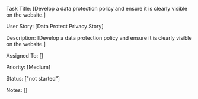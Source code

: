 Task Title: [Develop a data protection policy and ensure it is clearly visible on the website.]

User Story: [Data Protect Privacy Story]

Description: [Develop a data protection policy and ensure it is clearly visible on the website.]

Assigned To: []

Priority: [Medium]

Status: ["not started"]

Notes: []